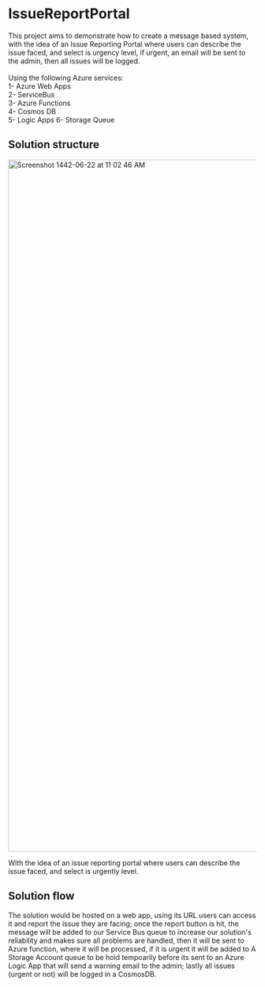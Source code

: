 # IssueReportPortal


This project aims to demonstrate how to create a message based system, with the idea of an Issue Reporting Portal where users can describe the issue faced, and select is urgency level, if urgent, an email will be sent to the admin, then all issues will be logged.<br/>
<br/>
Using the following Azure services: </br>
  1- Azure Web Apps </br>
  2- ServiceBus </br>
  3- Azure Functions </br>
  4- Cosmos DB </br>
  5- Logic Apps 
  6- Storage Queue </br>

## Solution structure 
<img width="1399" alt="Screenshot 1442-06-22 at 11 02 46 AM" src="https://user-images.githubusercontent.com/50453450/106872181-140e7300-66e4-11eb-865f-447874bbbcde.png">
  
With the idea of an issue reporting portal where users can describe the issue faced, and select is urgently level. 

## Solution flow 

The solution would be hosted on a web app, using its URL users can access it and report the issue they are facing; once the report button is hit, 
the message will be added to our Service Bus queue to increase our solution's reliability and makes sure all problems are handled, 
then it will be sent to Azure function, where it will be processed, if it is urgent it will be added to A Storage Account queue to be hold tempoarily before its sent to an Azure Logic App that will send a warning email to the admin; lastly all issues (urgent or not) will be logged in a CosmosDB.
